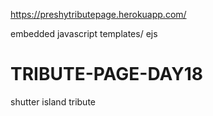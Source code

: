 https://preshytributepage.herokuapp.com/

embedded javascript templates/ ejs

# TRIBUTE-PAGE-DAY18
shutter island tribute
